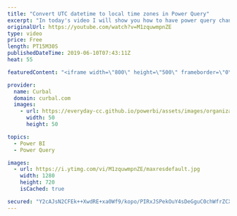 ```yaml
---
title: "Convert UTC datetime to local time zones in Power Query"
excerpt: "In today's video I will show you how to have power query change from utc time to local time so you can follow #FIFAWWC #FIFAWomensWorldCup in your own timezone. #curbal #powerbi #powerquery  Here are the resources mentioned in the video: https://curbal.com/blog/follow-the-fifa-world-cup-2018-in-power-bi"
originalUrl: https://youtube.com/watch?v=M1zquwmpnZE
type: video
price: Free
length: PT15M30S
publishedDateTime: 2019-06-10T07:43:11Z
heat: 55

featuredContent: "<iframe width=\"800\" height=\"500\" frameborder=\"0\" src=\"https://www.youtube.com/embed/M1zquwmpnZE\" allow=\"accelerometer; autoplay; encrypted-media; gyroscope; picture-in-picture\" allowfullscreen></iframe>"

provider:
  name: Curbal
  domain: curbal.com
  images:
    - url: https://everyday-cc.github.io/powerbi/assets/images/organizations/curbal.com-50x50.jpg
      width: 50
      height: 50

topics:
  - Power BI
  - Power Query

images:
  - url: https://i.ytimg.com/vi/M1zquwmpnZE/maxresdefault.jpg
    width: 1280
    height: 720
    isCached: true

secured: "Y2cAJsN2CFEk++XwdRE+xa0Wf9/kopo/PIRxJSPekOuY4sDeGguC0chWfrZCXescNlxksAbuvpV8yJXfjctmvCiA9LMWOCNd1qWSAG7958VFvnWmXHc/SRXuNCQcAMlh9YPShGynAuQH50fvj6DcN+MeL30oI5rcOCd5OAEKnD7/m3vrTZrZV64+Sfolesexl05FcMxiXvDmJQvnA+nSIbdnn2QkYrLoTV7maD8dPwxcK4ZRjQW6P84LnXR+mlTN2bCpv5cWn/Ll9+P9QXNJdFOHFAMUazeDWesR+raggqWlAmrLKtNnAftrHZv/Fr0VwyVpDnJVd+kNU+sTxaT8ty5eqgiWqPFyJ3wuplIGHxEbiDGOZHZ9YUKcNpTai2Pa90Vzki51xhQgd4V6Lfr/fqwgKy/0ry7Q2cSb854t6E4=;v23mxnZHnh4v3iqZKmfbWg=="
---
```


